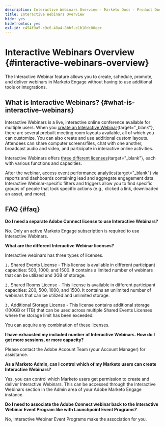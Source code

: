 ```yaml
---
description: Interactive Webinars Overview - Marketo Docs - Product Documentation
title: Interactive Webinars Overview
hide: yes
hidefromtoc: yes
exl-id: c454f0a5-c9c6-48a4-8bbf-e1b10dc00eec
---
```

# Interactive Webinars Overview {#interactive-webinars-overview}

The Interactive Webinar feature allows you to create, schedule, promote, and deliver webinars in Marketo Engage without having to use additional tools or integrations.

## What is Interactive Webinars? {#what-is-interactive-webinars}

Interactive Webinars is a live, interactive online conference available for multiple users. When you [create an Interactive Webinar](/help/marketo/product-docs/demand-generation/events/interactive-webinars/create-an-interactive-webinar.md){target="_blank"}, there are several prebuilt meeting room layouts available, all of which you can customize. You can also create and use additional custom layouts. Attendees can share computer screens/files, chat with one another, broadcast audio and video, and participate in interactive online activities.

Interactive Webinars offers [three different licenses](/help/marketo/product-docs/demand-generation/events/interactive-webinars/user-and-license-management.md){target="_blank"}, each with various functions and capacities.

After the webinar, access [event performance analytics](/help/marketo/product-docs/demand-generation/events/interactive-webinars/event-workflows.md){target="_blank"} via reports and dashboards containing lead and aggregate engagement data. Interactive Webinar-specific filters and triggers allow you to find specific groups of people that took specific actions (e.g., clicked a link, downloaded an asset, and more).

## FAQ {#faq}

**Do I need a separate Adobe Connect license to use Interactive Webinars?**

No. Only an active Marketo Engage subscription is required to use Interactive Webinars.

**What are the different Interactive Webinar licenses?**

Interactive webinars has three types of licenses.

`1.` Shared Events License - This license is available in different participant capacities: 500, 1000, and 1500. It contains a limited number of webinars that can be utilized and 3GB of storage.

`2.` Shared Rooms License - This license is available in different participant capacities: 200, 500, 1000, and 1500. It contains an unlimited number of webinars that can be utilized and unlimited storage.

`3.` Additional Storage License - This license contains additional storage (100GB or 1TB) that can be used across multiple Shared Events Licenses where the storage limit has been exceeded.

You can acquire any combination of these licenses.

**I have exhausted my included number of Interactive Webinars. How do I get more sessions, or more capacity?**

Please contact the Adobe Account Team (your Account Manager) for assistance.

**As a Marketo Admin, can I control which of my Marketo users can create Interactive Webinars?**

Yes, you can control which Marketo users get permission to create and deliver Interactive Webinars. This can be accessed through the Interactive Webinars section in the Admin area of your Adobe Marketo Engage instance.

**Do I need to associate the Adobe Connect webinar back to the Interactive Webinar Event Program like with Launchpoint Event Programs?**

No, Interactive Webinar Event Programs make the association for you.
